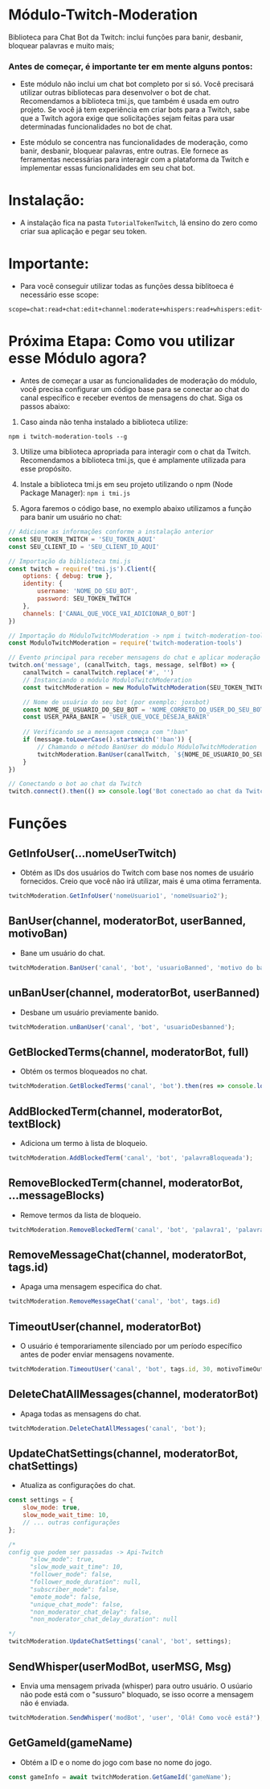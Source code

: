 # Módulo-Twitch-Moderation
Biblioteca para Chat Bot da Twitch: inclui funções para banir, desbanir, bloquear palavras e muito mais;

### Antes de começar, é importante ter em mente alguns pontos:
- Este módulo não inclui um chat bot completo por si só. Você precisará utilizar outras bibliotecas para desenvolver o bot de chat. Recomendamos a biblioteca tmi.js, que também é usada em outro projeto. Se você já tem experiência em criar bots para a Twitch, sabe que a Twitch agora exige que solicitações sejam feitas para usar determinadas funcionalidades no bot de chat.

- Este módulo se concentra nas funcionalidades de moderação, como banir, desbanir, bloquear palavras, entre outras. Ele fornece as ferramentas necessárias para interagir com a plataforma da Twitch e implementar essas funcionalidades em seu chat bot.

# Instalação:
- A instalação fica na pasta `TutorialTokenTwitch`, lá ensino do zero como criar sua aplicação e pegar seu token.

# Importante: 
- Para você conseguir utilizar todas as funções dessa biblitoeca é necessário esse scope: 
```
scope=chat:read+chat:edit+channel:moderate+whispers:read+whispers:edit+channel_editor+moderator:manage:banned_users+moderation:read+moderator:manage:banned_users+moderator:manage:chat_messages+moderator:read:chatters+moderator:manage:blocked_terms+moderator:manage:chat_messages+moderator:manage:chat_settings+user:manage:whispers+channel:manage:broadcast
```

# Próxima Etapa: Como vou utilizar esse Módulo agora?
- Antes de começar a usar as funcionalidades de moderação do módulo, você precisa configurar um código base para se conectar ao chat do canal específico e receber eventos de mensagens do chat. Siga os passos abaixo:

1. Caso ainda não tenha instalado a biblioteca utilize:
```
npm i twitch-moderation-tools --g
```

3. Utilize uma biblioteca apropriada para interagir com o chat da Twitch. Recomendamos a biblioteca tmi.js, que é amplamente utilizada para esse propósito.

4. Instale a biblioteca tmi.js em seu projeto utilizando o npm (Node Package Manager):
   ``` npm i tmi.js ```

5. Agora faremos o código base, no exemplo abaixo utilizamos a função para banir um usuário no chat:
```javascript
// Adicione as informações conforme a instalação anterior
const SEU_TOKEN_TWITCH = 'SEU_TOKEN_AQUI'
const SEU_CLIENT_ID = 'SEU_CLIENT_ID_AQUI'

// Importação da biblioteca tmi.js
const twitch = require('tmi.js').Client({
    options: { debug: true },
    identity: {
        username: 'NOME_DO_SEU_BOT',
        password: SEU_TOKEN_TWITCH
    },
    channels: ['CANAL_QUE_VOCE_VAI_ADICIONAR_O_BOT']
})

// Importação do MóduloTwitchModeration -> npm i twitch-moderation-tools --g
const ModuloTwitchModeration = require('twitch-moderation-tools')

// Evento principal para receber mensagens do chat e aplicar moderação
twitch.on('message', (canalTwitch, tags, message, selfBot) => {
    canalTwitch = canalTwitch.replace('#', '')
    // Instanciando o módulo ModuloTwitchModeration
    const twitchModeration = new ModuloTwitchModeration(SEU_TOKEN_TWITCH, SEU_CLIENT_ID)

    // Nome de usuário do seu bot (por exemplo: joxsbot)
    const NOME_DE_USUARIO_DO_SEU_BOT = 'NOME_CORRETO_DO_USER_DO_SEU_BOT_NA_TWITCH'
    const USER_PARA_BANIR = 'USER_QUE_VOCE_DESEJA_BANIR'
    
    // Verificando se a mensagem começa com "!ban"
    if (message.toLowerCase().startsWith('!ban')) {
        // Chamando o método BanUser do módulo MóduloTwitchModeration
        twitchModeration.BanUser(canalTwitch, `${NOME_DE_USUARIO_DO_SEU_BOT}`, `${USER_PARA_BANIR}`)
    }
})

// Conectando o bot ao chat da Twitch
twitch.connect().then(() => console.log('Bot conectado ao chat da Twitch!'))
```
# Funções

## GetInfoUser(...nomeUserTwitch)
- Obtém as IDs dos usuários do Twitch com base nos nomes de usuário fornecidos. Creio que você não irá utilizar, mais é uma otima ferramenta.

```javascript
twitchModeration.GetInfoUser('nomeUsuario1', 'nomeUsuario2');
```

## BanUser(channel, moderatorBot, userBanned, motivoBan)
- Bane um usuário do chat.
```javascript
twitchModeration.BanUser('canal', 'bot', 'usuarioBanned', 'motivo do ban');
``` 

## unBanUser(channel, moderatorBot, userBanned)
- Desbane um usuário previamente banido.
```javascript
twitchModeration.unBanUser('canal', 'bot', 'usuarioDesbanned');
```

## GetBlockedTerms(channel, moderatorBot, full)
- Obtém os termos bloqueados no chat.
```javascript
twitchModeration.GetBlockedTerms('canal', 'bot').then(res => console.log(res))
```

## AddBlockedTerm(channel, moderatorBot, textBlock)
- Adiciona um termo à lista de bloqueio.
```javascript
twitchModeration.AddBlockedTerm('canal', 'bot', 'palavraBloqueada');
```

## RemoveBlockedTerm(channel, moderatorBot, ...messageBlocks)
- Remove termos da lista de bloqueio.
```javascript
twitchModeration.RemoveBlockedTerm('canal', 'bot', 'palavra1', 'palavra2');
```

## RemoveMessageChat(channel, moderatorBot, tags.id)
- Apaga uma mensagem especifica do chat.
``` javascript
twitchModeration.RemoveMessageChat('canal', 'bot', tags.id)
```

## TimeoutUser(channel, moderatorBot)
- O usuário é temporariamente silenciado por um período específico antes de poder enviar mensagens novamente.
``` javascript
twitchModeration.TimeoutUser('canal', 'bot', tags.id, 30, motivoTimeOut = 'Nada')
```

## DeleteChatAllMessages(channel, moderatorBot)
- Apaga todas as mensagens do chat.
``` javascript
twitchModeration.DeleteChatAllMessages('canal', 'bot');
```

## UpdateChatSettings(channel, moderatorBot, chatSettings)
- Atualiza as configurações do chat.
```javascript
const settings = {
    slow_mode: true,
    slow_mode_wait_time: 10,
    // ... outras configurações
};

/*
config que podem ser passadas -> Api-Twitch
      "slow_mode": true,
      "slow_mode_wait_time": 10,
      "follower_mode": false,
      "follower_mode_duration": null,
      "subscriber_mode": false,
      "emote_mode": false,
      "unique_chat_mode": false,
      "non_moderator_chat_delay": false,
      "non_moderator_chat_delay_duration": null

*/
twitchModeration.UpdateChatSettings('canal', 'bot', settings);
```
## SendWhisper(userModBot, userMSG, Msg)
- Envia uma mensagem privada (whisper) para outro usuário. O usúario não pode está com o "sussuro" bloquado, se isso ocorre a mensagem não é enviada.
```javascript
twitchModeration.SendWhisper('modBot', 'user', 'Olá! Como você está?');
```
## GetGameId(gameName)
- Obtém a ID e o nome do jogo com base no nome do jogo.
```javascript
const gameInfo = await twitchModeration.GetGameId('gameName');
